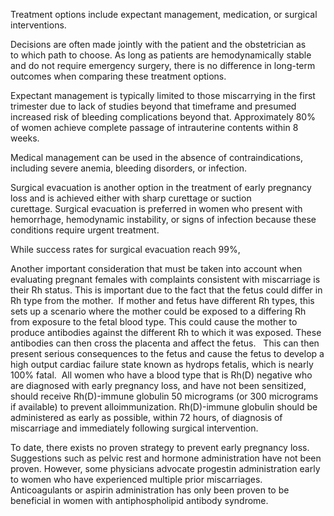 Treatment options include expectant management, medication, or surgical interventions.

Decisions are often made jointly with the patient and the obstetrician as to which path to choose. As long as patients are hemodynamically stable and do not require emergency surgery, there is no difference in long-term outcomes when comparing these treatment options.

Expectant management is typically limited to those miscarrying in the first trimester due to lack of studies beyond that timeframe and presumed increased risk of bleeding complications beyond that. Approximately 80% of women achieve complete passage of intrauterine contents within 8 weeks.

Medical management can be used in the absence of contraindications, including severe anemia, bleeding disorders, or infection.

Surgical evacuation is another option in the treatment of early pregnancy loss and is achieved either with sharp curettage or suction curettage. Surgical evacuation is preferred in women who present with hemorrhage, hemodynamic instability, or signs of infection because these conditions require urgent treatment.

While success rates for surgical evacuation reach 99%,

Another important consideration that must be taken into account when evaluating pregnant females with complaints consistent with miscarriage is their Rh status. This is important due to the fact that the fetus could differ in Rh type from the mother.  If mother and fetus have different Rh types, this sets up a scenario where the mother could be exposed to a differing Rh from exposure to the fetal blood type. This could cause the mother to produce antibodies against the different Rh to which it was exposed. These antibodies can then cross the placenta and affect the fetus.   This can then present serious consequences to the fetus and cause the fetus to develop a high output cardiac failure state known as hydrops fetalis, which is nearly 100% fatal.  All women who have a blood type that is Rh(D) negative who are diagnosed with early pregnancy loss, and have not been sensitized, should receive Rh(D)-immune globulin 50 micrograms (or 300 micrograms if available) to prevent alloimmunization. Rh(D)-immune globulin should be administered as early as possible, within 72 hours, of diagnosis of miscarriage and immediately following surgical intervention.

To date, there exists no proven strategy to prevent early pregnancy loss. Suggestions such as pelvic rest and hormone administration have not been proven. However, some physicians advocate progestin administration early to women who have experienced multiple prior miscarriages. Anticoagulants or aspirin administration has only been proven to be beneficial in women with antiphospholipid antibody syndrome.